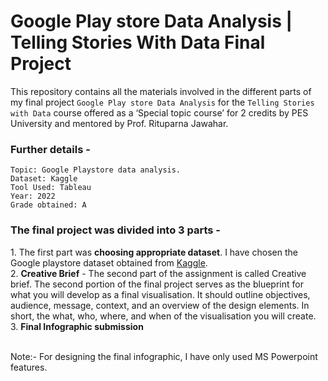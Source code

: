 # Google Play store Data Analysis | Telling Stories With Data Final Project

This repository contains all the materials involved in the different parts of my final project `Google Play store Data Analysis` for the `Telling Stories with Data` course offered as a ‘Special topic course’ for 2 credits by PES University and mentored by Prof. Rituparna Jawahar.

<h3>Further details -</h3>

```
Topic: Google Playstore data analysis.
Dataset: Kaggle
Tool Used: Tableau
Year: 2022
Grade obtained: A
```

<h3>The final project was divided into 3 parts -</h3>
1. The first part was <strong>choosing appropriate dataset</strong>. I have chosen the Google playstore dataset obtained from <a href="https://www.kaggle.com/datasets/lava18/google-play-store-apps">Kaggle</a>.<br>
2. <strong>Creative Brief</strong> - The second part of the assignment is called Creative brief. The second portion of the final project serves as the blueprint for what you will develop as a final visualisation. It should outline objectives, audience, message, context, and an overview of the design elements. In short, the what, who, where, and when of the visualisation you will create.<br>
3. <strong>Final Infographic submission</strong><br><br>

Note:- For designing the final infographic, I have only used MS Powerpoint features.


